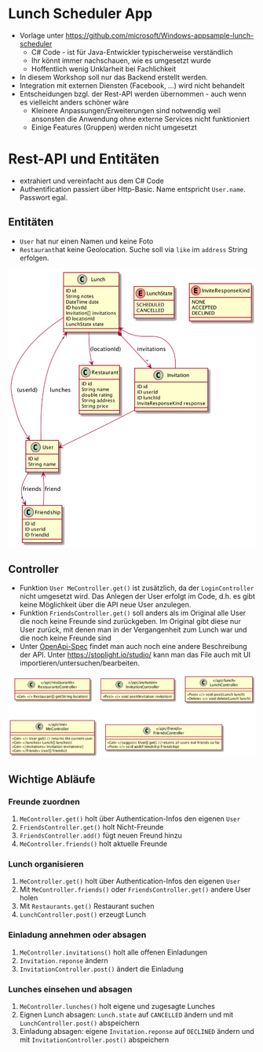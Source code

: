 # Lunch Scheduler App

* Vorlage unter https://github.com/microsoft/Windows-appsample-lunch-scheduler
    * C# Code - ist für Java-Entwickler typischerweise verständlich
    * Ihr könnt immer nachschauen, wie es umgesetzt wurde
    * Hoffentlich wenig Unklarheit bei Fachlichkeit    
* In diesem Workshop soll nur das Backend erstellt werden.
* Integration mit externen Diensten (Facebook, ...) wird nicht behandelt 
* Entscheidungen bzgl. der Rest-API werden übernommen - auch wenn es vielleicht anders schöner wäre
    * Kleinere Anpassungen/Erweiterungen sind notwendig weil ansonsten die Anwendung ohne externe Services nicht funktioniert
    * Einige Features (Gruppen) werden nicht umgesetzt
    
# Rest-API und Entitäten
* extrahiert und vereinfacht aus dem C# Code
* Authentification passiert über Http-Basic. Name entspricht `User.name`. Passwort egal.

## Entitäten
* `User` hat nur einen Namen und keine Foto
* `Restaurant`hat keine Geolocation. Suche soll via `like` im `address` String erfolgen.
 
![](models/model.png)     

## Controller
* Funktion `User MeController.get()` ist zusätzlich, da der `LoginController` nicht umgesetzt wird. Das Anlegen der User erfolgt
im Code, d.h. es gibt keine Möglichkeit über die API neue User anzulegen.
* Funktion `FriendsController.get()` soll anders als im Original alle User die noch keine Freunde sind zurückgeben. 
Im Original gibt diese nur User zurück, mit denen man in der Vergangenheit zum Lunch war und die noch keine Freunde sind
* Unter [OpenApi-Spec](models/LunchScheduler.v1.yaml) findet man auch noch eine andere Beschreibung der API. Unter https://stoplight.io/studio/ kann man das File auch mit UI importieren/untersuchen/bearbeiten.

![](models/controller.png)     

## Wichtige Abläufe
### Freunde zuordnen
1. `MeController.get()` holt über Authentication-Infos den eigenen `User`
2. `FriendsController.get()` holt  Nicht-Freunde
3. `FriendsController.add()` fügt neuen Freund hinzu
4. `MeController.friends()` holt aktuelle Freunde

### Lunch organisieren
1. `MeController.get()` holt über Authentication-Infos den eigenen `User`
2. Mit `MeController.friends()` oder `FriendsController.get()` andere User holen
3. Mit `Restaurants.get()` Restaurant suchen
4. `LunchController.post()` erzeugt Lunch

### Einladung annehmen oder absagen
1. `MeController.invitations()` holt alle offenen Einladungen
2. `Invitation.reponse` ändern
3. `InvitationController.post()` ändert die Einladung

### Lunches einsehen und absagen
1. `MeController.lunches()` holt eigene und zugesagte Lunches
2. Eignen Lunch absagen: `Lunch.state` auf `CANCELLED` ändern und mit `LunchController.post()` abspeichern
3. Einladung absagen: eigene `Invitation.reponse` auf `DECLINED` ändern und mit `InvitationController.post()` abspeichern




  